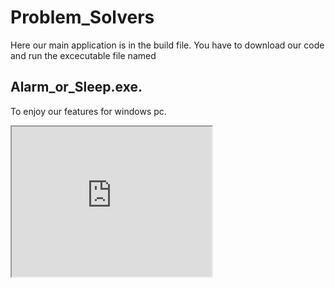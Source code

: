 # Problem_Solvers
Here our main application is in the build file. You have to download our code and run the excecutable file named 
## Alarm_or_Sleep.exe. 
To enjoy our features for windows pc.
<iframe width="320" height="240" src="https://www.youtube.com/watch?v=-gKBXwXBUbk"></iframe>
